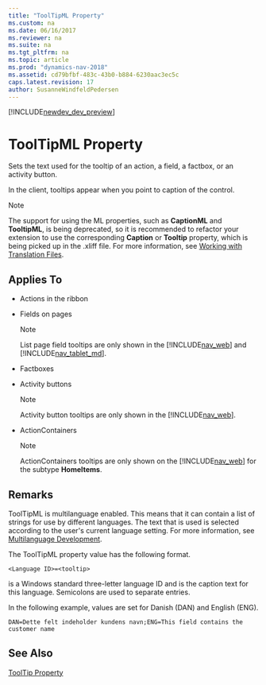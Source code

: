 ```yaml
---
title: "ToolTipML Property"
ms.custom: na
ms.date: 06/16/2017
ms.reviewer: na
ms.suite: na
ms.tgt_pltfrm: na
ms.topic: article
ms.prod: "dynamics-nav-2018"
ms.assetid: cd79bfbf-483c-43b0-b884-6230aac3ec5c
caps.latest.revision: 17
author: SusanneWindfeldPedersen
---
```


[!INCLUDE[newdev_dev_preview](../includes/newdev_dev_preview.md)]

# ToolTipML Property
Sets the text used for the tooltip of an action, a field, a factbox, or an activity button.  

In the client, tooltips appear when you point to caption of the control.

> [!NOTE] 
> The support for using the ML properties, such as **CaptionML** and **TooltipML**, is being deprecated, so it is recommended to refactor your extension to use the corresponding **Caption** or **Tooltip** property, which is being picked up in the .xliff file. For more information, see [Working with Translation Files](../devenv-work-with-translation-files.md).

## Applies To  

-   Actions in the ribbon  

-   Fields on pages  

    > [!NOTE]  
    >  List page field tooltips are only shown in the [!INCLUDE[nav_web](../includes/nav_web_md.md)] and [!INCLUDE[nav_tablet_md](../includes/nav_tablet_md.md)].

-   Factboxes  

-   Activity buttons  

    > [!NOTE]  
    >  Activity button tooltips are only shown in the [!INCLUDE[nav_web](../includes/nav_web_md.md)].  

-   ActionContainers  

    > [!NOTE]  
    >  ActionContainers tooltips are only shown on the [!INCLUDE[nav_web](../includes/nav_web_md.md)] for the subtype **HomeItems**.  

## Remarks  
 ToolTipML is multilanguage enabled. This means that it can contain a list of strings for use by different languages. The text that is used is selected according to the user's current language setting. For more information, see [Multilanguage Development](../devenv-Multilanguage-Development.md).  

 The ToolTipML property value has the following format.  

```  
<Language ID>=<tooltip>  
```  

 <Language ID> is a Windows standard three-letter language ID and <caption> is the caption text for this language. Semicolons are used to separate entries.  

 In the following example, values are set for Danish (DAN) and English (ENG).  

```  
DAN=Dette felt indeholder kundens navn;ENG=This field contains the customer name  
```  

## See Also  
 [ToolTip Property](devenv-tooltip-property.md)
